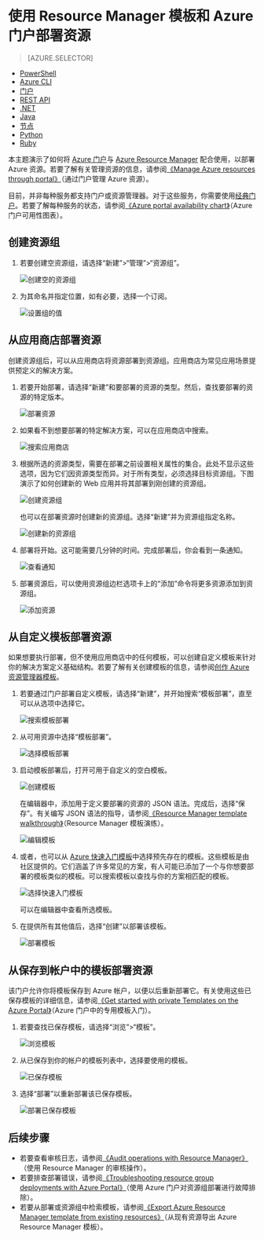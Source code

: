 <properties 
	pageTitle="使用 Azure 门户部署 Azure 资源 | Azure" 
	description="使用 Azure 门户和 Azure Resource Manager 来部署资源。" 
	services="azure-resource-manager,azure-portal" 
	documentationCenter="" 
	authors="tfitzmac" 
	manager="timlt" 
	editor="tysonn"/>

<tags 
	ms.service="azure-resource-manager" 
	ms.workload="multiple" 
	ms.tgt_pltfrm="na" 
	ms.devlang="na" 
	ms.topic="article" 
	ms.date="06/30/2016" 
	ms.author="tomfitz"/>

# 使用 Resource Manager 模板和 Azure 门户部署资源

> [AZURE.SELECTOR]
- [PowerShell](/documentation/articles/resource-group-template-deploy/)
- [Azure CLI](/documentation/articles/resource-group-template-deploy-cli/)
- [门户](/documentation/articles/resource-group-template-deploy-portal/)
- [REST API](/documentation/articles/resource-group-template-deploy-rest/)
- [.NET](https://azure.microsoft.com/documentation/samples/resource-manager-dotnet-template-deployment/)
- [Java](https://azure.microsoft.com/documentation/samples/resources-java-deploy-using-arm-template/)
- [节点](https://azure.microsoft.com/documentation/samples/resource-manager-node-template-deployment/)
- [Python](https://azure.microsoft.com/documentation/samples/resource-manager-python-template-deployment/)
- [Ruby](https://azure.microsoft.com/documentation/samples/resource-manager-ruby-template-deployment/)


本主题演示了如何将 [Azure 门户](https://manage.windowsazure.cn)与 [Azure Resource Manager](/documentation/articles/resource-group-overview/) 配合使用，以部署 Azure 资源。若要了解有关管理资源的信息，请参阅[《Manage Azure resources through portal》](/documentation/articles/resource-group-portal/)（通过门户管理 Azure 资源）。

目前，并非每种服务都支持门户或资源管理器。对于这些服务，你需要使用[经典门户](https://manage.windowsazure.com)。若要了解每种服务的状态，请参阅[《Azure portal availability chart》](/features/azure-portal/availability/)（Azure 门户可用性图表）。

## 创建资源组

1. 若要创建空资源组，请选择“新建”>“管理”>“资源组”。

    ![创建空的资源组](./media/resource-group-template-deploy-portal/create-empty-group.png)

2. 为其命名并指定位置，如有必要，选择一个订阅。

    ![设置组的值](./media/resource-group-template-deploy-portal/set-group-properties.png)

## 从应用商店部署资源

创建资源组后，可以从应用商店将资源部署到资源组。应用商店为常见应用场景提供预定义的解决方案。

1. 若要开始部署，请选择“新建”和要部署的资源的类型。然后，查找要部署的资源的特定版本。

    ![部署资源](./media/resource-group-template-deploy-portal/deploy-resource.png)

2. 如果看不到想要部署的特定解决方案，可以在应用商店中搜索。

    ![搜索应用商店](./media/resource-group-template-deploy-portal/search-resource.png)

3. 根据所选的资源类型，需要在部署之前设置相关属性的集合。此处不显示这些选项，因为它们因资源类型而异。对于所有类型，必须选择目标资源组。下图演示了如何创建新的 Web 应用并将其部署到刚创建的资源组。

    ![创建资源组](./media/resource-group-template-deploy-portal/select-existing-group.png)

    也可以在部署资源时创建新的资源组。选择“新建”并为资源组指定名称。

    ![创建新的资源组](./media/resource-group-template-deploy-portal/select-new-group.png)

4. 部署将开始。这可能需要几分钟的时间。完成部署后，你会看到一条通知。

    ![查看通知](./media/resource-group-template-deploy-portal/view-notification.png)

5. 部署资源后，可以使用资源组边栏选项卡上的“添加”命令将更多资源添加到资源组。

    ![添加资源](./media/resource-group-template-deploy-portal/add-resource.png)

## 从自定义模板部署资源

如果想要执行部署，但不使用应用商店中的任何模板，可以创建自定义模板来针对你的解决方案定义基础结构。若要了解有关创建模板的信息，请参阅[创作 Azure 资源管理器模板](/documentation/articles/resource-group-authoring-templates/)。

1. 若要通过门户部署自定义模板，请选择“新建”，并开始搜索“模板部署”，直至可以从选项中选择它。

    ![搜索模板部署](./media/resource-group-template-deploy-portal/search-template.png)

2. 从可用资源中选择“模板部署”。

    ![选择模板部署](./media/resource-group-template-deploy-portal/select-template.png)

3. 启动模板部署后，打开可用于自定义的空白模板。

    ![创建模板](./media/resource-group-template-deploy-portal/show-custom-template.png)

    在编辑器中，添加用于定义要部署的资源的 JSON 语法。完成后，选择“保存”。有关编写 JSON 语法的指导，请参阅[《Resource Manager template walkthrough》](/documentation/articles/resource-manager-template-walkthrough/)（Resource Manager 模板演练）。

    ![编辑模板](./media/resource-group-template-deploy-portal/edit-template.png)

4. 或者，也可以从 [Azure 快速入门模板](/documentation/templates/)中选择预先存在的模板。这些模板是由社区提供的。它们涵盖了许多常见的方案，有人可能已添加了一个与你想要部署的模板类似的模板。可以搜索模板以查找与你的方案相匹配的模板。

    ![选择快速入门模板](./media/resource-group-template-deploy-portal/select-quickstart-template.png)

    可以在编辑器中查看所选模板。

5. 在提供所有其他值后，选择“创建”以部署该模板。

    ![部署模板](./media/resource-group-template-deploy-portal/create-custom-deploy.png)

## 从保存到帐户中的模板部署资源

该门户允许你将模板保存到 Azure 帐户，以便以后重新部署它。有关使用这些已保存模板的详细信息，请参阅[《Get started with private Templates on the Azure Portal》](/documentation/articles/mytemplates-getstarted/)（Azure 门户中的专用模板入门）。

1. 若要查找已保存模板，请选择“浏览”>“模板”。

    ![浏览模板](./media/resource-group-template-deploy-portal/browse-templates.png)

2. 从已保存到你的帐户的模板列表中，选择要使用的模板。

    ![已保存模板](./media/resource-group-template-deploy-portal/saved-templates.png)

3. 选择“部署”以重新部署该已保存模板。

    ![部署已保存模板](./media/resource-group-template-deploy-portal/deploy-saved-template.png)

## 后续步骤

- 若要查看审核日志，请参阅[《Audit operations with Resource Manager》](/documentation/articles/resource-group-audit/)（使用 Resource Manager 的审核操作）。
- 若要排查部署错误，请参阅[《Troubleshooting resource group deployments with Azure Portal》](/documentation/articles/resource-manager-troubleshoot-deployments-portal/)（使用 Azure 门户对资源组部署进行故障排除）。
- 若要从部署或资源组中检索模板，请参阅[《Export Azure Resource Manager template from existing resources》](/documentation/articles/resource-manager-export-template/)（从现有资源导出 Azure Resource Manager 模板）。

<!---HONumber=Mooncake_0808_2016-->